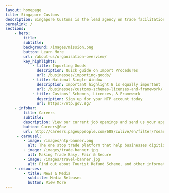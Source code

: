 ```yaml
---
layout: homepage
title: Singapore Customs
description: Singapore Customs is the lead agency on trade facilitation and revenue enforcement.
permalink: /
sections: 
    - hero: 
        title: 
        subtitle:
        background: /images/mission.png
        button: Learn More
        url: /about-us/organisation-overview/
        key_highlights:
            - title: Importing Goods
              description: Quick guide on Import Procedures
              url: /businesses/importing-goods/
            - title: National Single Window
              description: Important highlight B is equally important
              url: /businesses/customs-schemes-licenses-and-framework/
            - title: Customs' Schemes, Licences, & Framework
              description: Sign up for your NTP account today
              url: https://ntp.gov.sg/
    - infobar:
        title: Careers
        subtitle: 
        description: View our current job openings and send us your application at 
        button: Careers@Gov
        url: http://careers.pageuppeople.com/688/cwlive/en/filter/?search-keyword=&category=&work-type=&brand=singapore+customs&job-sector---
     - carousel:
        - image: /images/ntp-banner.png
          alt: The one stop trade platform that help businesses digitize, connect & grow
        - image: /images/trade-banner.jpg
          alt: Making Trade Easy, Fair & Secure
        - image: /images/travel-banner.jpg
          alt: Find out about Tourist Refund Scheme, and other information on going through Customs
    - resources:
        - title: News & Media
          subtitle: Media Releases
          button: View More
---
```

